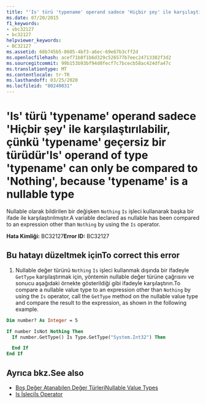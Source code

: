 ```yaml
---
title: "'Is' türü 'typename' operand sadece 'Hiçbir şey' ile karşılaştırılabilir, çünkü 'typename' geçersiz bir türüdür"
ms.date: 07/20/2015
f1_keywords:
- vbc32127
- bc32127
helpviewer_keywords:
- BC32127
ms.assetid: 68b745b5-8605-4bf3-a6ec-69e67b3cff2d
ms.openlocfilehash: acef71b8f1b6d329c526577b7eec24713382f3d2
ms.sourcegitcommit: 99b153b93bf94d0fecf7c7bcecb58ac424dfa47c
ms.translationtype: MT
ms.contentlocale: tr-TR
ms.lasthandoff: 03/25/2020
ms.locfileid: "80249031"
---
```

# <a name="is-operand-of-type-typename-can-only-be-compared-to-nothing-because-typename-is-a-nullable-type"></a><span data-ttu-id="715f9-102">'Is' türü 'typename' operand sadece 'Hiçbir şey' ile karşılaştırılabilir, çünkü 'typename' geçersiz bir türüdür</span><span class="sxs-lookup"><span data-stu-id="715f9-102">'Is' operand of type 'typename' can only be compared to 'Nothing', because 'typename' is a nullable type</span></span>
<span data-ttu-id="715f9-103">Nullable olarak bildirilen bir değişken `Nothing` `Is` işleci kullanarak başka bir ifade ile karşılaştırılmıştır.</span><span class="sxs-lookup"><span data-stu-id="715f9-103">A variable declared as nullable has been compared to an expression other than `Nothing` by using the `Is` operator.</span></span>  
  
 <span data-ttu-id="715f9-104">**Hata Kimliği:** BC32127</span><span class="sxs-lookup"><span data-stu-id="715f9-104">**Error ID:** BC32127</span></span>  
  
## <a name="to-correct-this-error"></a><span data-ttu-id="715f9-105">Bu hatayı düzeltmek için</span><span class="sxs-lookup"><span data-stu-id="715f9-105">To correct this error</span></span>
  
1. <span data-ttu-id="715f9-106">Nullable değer türünü `Nothing` `Is` işleci kullanmak dışında bir ifadeyle `GetType` karşılaştırmak için, yöntemin nullable değer türüne çağrısını ve sonucu aşağıdaki örnekte gösterildiği gibi ifadeyle karşılaştırın.</span><span class="sxs-lookup"><span data-stu-id="715f9-106">To compare a nullable value type to an expression other than `Nothing` by using the `Is` operator, call the `GetType` method on the nullable value type and compare the result to the expression, as shown in the following example.</span></span>  
  
```vb  
Dim number? As Integer = 5  

If number IsNot Nothing Then  
  If number.GetType() Is Type.GetType("System.Int32") Then

  End If  
End If  
```  
  
## <a name="see-also"></a><span data-ttu-id="715f9-107">Ayrıca bkz.</span><span class="sxs-lookup"><span data-stu-id="715f9-107">See also</span></span>

- [<span data-ttu-id="715f9-108">Boş Değer Atanabilen Değer Türleri</span><span class="sxs-lookup"><span data-stu-id="715f9-108">Nullable Value Types</span></span>](../../visual-basic/programming-guide/language-features/data-types/nullable-value-types.md)
- [<span data-ttu-id="715f9-109">Is İşleci</span><span class="sxs-lookup"><span data-stu-id="715f9-109">Is Operator</span></span>](../../visual-basic/language-reference/operators/is-operator.md)
